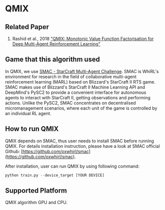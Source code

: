 # QMIX

## Related Paper

1. Rashid et al., 2018 ["QMIX: Monotonic Value Function Factorisation for Deep Multi-Agent Reinforcement Learning"](https://arxiv.org/pdf/1803.11485.pdf)

## Game that this algorithm used

In QMIX, we use [SMAC - StarCraft Multi-Agent Challenge](https://github.com/oxwhirl/smac). SMAC is WhiRL's environment for research in the field of collaborative multi-agent reinforcement learning (MARL) based on Blizzard's StarCraft II RTS game. SMAC makes use of Blizzard's StarCraft II Machine Learning API and DeepMind's PySC2 to provide a convenient interface for autonomous agents to interact with StarCraft II, getting observations and performing actions. Unlike the PySC2, SMAC concentrates on decentralised micromanagement scenarios, where each unit of the game is controlled by an individual RL agent.

## How to run QMIX

QMIX depends on SMAC, thus user needs to install SMAC before running QMIX. For details installation instruction, please have a look at SMAC official Github: [https://github.com/oxwhirl/smac](https://github.com/oxwhirl/smac).

After installation, user can run QMIX by using following command:

```python
python train.py --device_target [YOUR DEVICE]
```

## Supported Platform

QMIX algorithm GPU and CPU.
